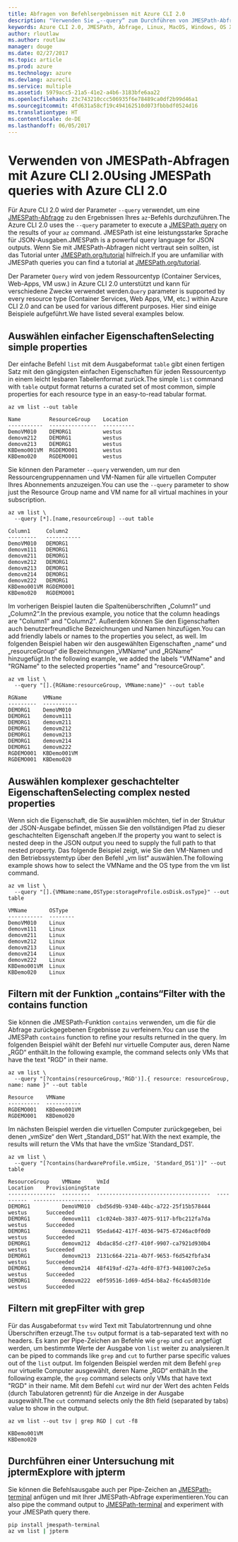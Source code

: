 ```yaml
---
title: Abfragen von Befehlsergebnissen mit Azure CLI 2.0
description: "Verwenden Sie „--query“ zum Durchführen von JMESPath-Abfragen für die Ausgabe von Azure CLI 2.0-Befehlen."
keywords: Azure CLI 2.0, JMESPath, Abfrage, Linux, MacOS, Windows, OS X
author: rloutlaw
ms.author: routlaw
manager: douge
ms.date: 02/27/2017
ms.topic: article
ms.prod: azure
ms.technology: azure
ms.devlang: azurecli
ms.service: multiple
ms.assetid: 5979acc5-21a5-41e2-a4b6-3183bfe6aa22
ms.openlocfilehash: 23c743210ccc506935f6e78489ca0df2b99d46a1
ms.sourcegitcommit: 4fd631a58cf19c494162510d073fbbbdf0524d16
ms.translationtype: HT
ms.contentlocale: de-DE
ms.lasthandoff: 06/05/2017
---
```

# <a name="using-jmespath-queries-with-azure-cli-20"></a><span data-ttu-id="c5d71-104">Verwenden von JMESPath-Abfragen mit Azure CLI 2.0</span><span class="sxs-lookup"><span data-stu-id="c5d71-104">Using JMESPath queries with Azure CLI 2.0</span></span>

<span data-ttu-id="c5d71-105">Für Azure CLI 2.0 wird der Parameter `--query` verwendet, um eine [JMESPath-Abfrage](http://jmespath.org) zu den Ergebnissen Ihres `az`-Befehls durchzuführen.</span><span class="sxs-lookup"><span data-stu-id="c5d71-105">The Azure CLI 2.0 uses the `--query` parameter to execute a [JMESPath query](http://jmespath.org) on the results of your `az` command.</span></span> <span data-ttu-id="c5d71-106">JMESPath ist eine leistungsstarke Sprache für JSON-Ausgaben.</span><span class="sxs-lookup"><span data-stu-id="c5d71-106">JMESPath is a powerful query language for JSON outputs.</span></span>  <span data-ttu-id="c5d71-107">Wenn Sie mit JMESPath-Abfragen nicht vertraut sein sollten, ist das Tutorial unter [JMESPath.org/tutorial](http:/JMESPath.org/tutorial.html) hilfreich.</span><span class="sxs-lookup"><span data-stu-id="c5d71-107">If you are unfamiliar with JMESPath queries you can find a tutorial at [JMESPath.org/tutorial](http:/JMESPath.org/tutorial.html).</span></span>

<span data-ttu-id="c5d71-108">Der Parameter `Query` wird von jedem Ressourcentyp (Container Services, Web-Apps, VM usw.) in Azure CLI 2.0 unterstützt und kann für verschiedene Zwecke verwendet werden.</span><span class="sxs-lookup"><span data-stu-id="c5d71-108">`Query` parameter is supported by every resource type (Container Services, Web Apps, VM, etc.) within Azure CLI 2.0 and can be used for various different purposes.</span></span>  <span data-ttu-id="c5d71-109">Hier sind einige Beispiele aufgeführt.</span><span class="sxs-lookup"><span data-stu-id="c5d71-109">We have listed several examples below.</span></span>

## <a name="selecting-simple-properties"></a><span data-ttu-id="c5d71-110">Auswählen einfacher Eigenschaften</span><span class="sxs-lookup"><span data-stu-id="c5d71-110">Selecting simple properties</span></span>

<span data-ttu-id="c5d71-111">Der einfache Befehl `list` mit dem Ausgabeformat `table` gibt einen fertigen Satz mit den gängigsten einfachen Eigenschaften für jeden Ressourcentyp in einem leicht lesbaren Tabellenformat zurück.</span><span class="sxs-lookup"><span data-stu-id="c5d71-111">The simple `list` command with `table` output format returns a curated set of most common, simple properties for each resource type in an easy-to-read tabular format.</span></span>

```azurecli-interactive
az vm list --out table
```

```
Name         ResourceGroup    Location
-----------  ---------------  ----------
DemoVM010    DEMORG1          westus
demovm212    DEMORG1          westus
demovm213    DEMORG1          westus
KBDemo001VM  RGDEMO001        westus
KBDemo020    RGDEMO001        westus
```

<span data-ttu-id="c5d71-112">Sie können den Parameter `--query` verwenden, um nur den Ressourcengruppennamen und VM-Namen für alle virtuellen Computer Ihres Abonnements anzuzeigen.</span><span class="sxs-lookup"><span data-stu-id="c5d71-112">You can use the `--query` parameter to show just the Resource Group name and VM name for all virtual machines in your subscription.</span></span>

```azurecli-interactive
az vm list \
  --query [*].[name,resourceGroup] --out table
```

```
Column1     Column2
---------   -----------
DemoVM010   DEMORG1
demovm111   DEMORG1
demovm211   DEMORG1
demovm212   DEMORG1
demovm213   DEMORG1
demovm214   DEMORG1
demovm222   DEMORG1
KBDemo001VM RGDEMO001
KBDemo020   RGDEMO001
```

<span data-ttu-id="c5d71-113">Im vorherigen Beispiel lauten die Spaltenüberschriften „Column1“ und „Column2“.</span><span class="sxs-lookup"><span data-stu-id="c5d71-113">In the previous example, you notice that the column headings are "Column1" and "Column2".</span></span>  <span data-ttu-id="c5d71-114">Außerdem können Sie den Eigenschaften auch benutzerfreundliche Bezeichnungen und Namen hinzufügen.</span><span class="sxs-lookup"><span data-stu-id="c5d71-114">You can add friendly labels or names to the properties you select, as well.</span></span>  <span data-ttu-id="c5d71-115">Im folgenden Beispiel haben wir den ausgewählten Eigenschaften „name“ und „resourceGroup“ die Bezeichnungen „VMName“ und „RGName“ hinzugefügt.</span><span class="sxs-lookup"><span data-stu-id="c5d71-115">In the following example, we added the labels "VMName" and "RGName" to the selected properties "name" and "resourceGroup".</span></span>


```azurecli-interactive
az vm list \
  --query "[].{RGName:resourceGroup, VMName:name}" --out table
```

```
RGName     VMName
---------  -----------
DEMORG1    DemoVM010
DEMORG1    demovm111
DEMORG1    demovm211
DEMORG1    demovm212
DEMORG1    demovm213
DEMORG1    demovm214
DEMORG1    demovm222
RGDEMO001  KBDemo001VM
RGDEMO001  KBDemo020
```

## <a name="selecting-complex-nested-properties"></a><span data-ttu-id="c5d71-116">Auswählen komplexer geschachtelter Eigenschaften</span><span class="sxs-lookup"><span data-stu-id="c5d71-116">Selecting complex nested properties</span></span>

<span data-ttu-id="c5d71-117">Wenn sich die Eigenschaft, die Sie auswählen möchten, tief in der Struktur der JSON-Ausgabe befindet, müssen Sie den vollständigen Pfad zu dieser geschachtelten Eigenschaft angeben.</span><span class="sxs-lookup"><span data-stu-id="c5d71-117">If the property you want to select is nested deep in the JSON output you need to supply the full path to that nested property.</span></span> <span data-ttu-id="c5d71-118">Das folgende Beispiel zeigt, wie Sie den VM-Namen und den Betriebssystemtyp über den Befehl „vm list“ auswählen.</span><span class="sxs-lookup"><span data-stu-id="c5d71-118">The following example shows how to select the VMName and the OS type from the vm list command.</span></span>

```azurecli-interactive
az vm list \
  --query "[].{VMName:name,OSType:storageProfile.osDisk.osType}" --out table
```

```
VMName       OSType
-----------  --------
DemoVM010    Linux
demovm111    Linux
demovm211    Linux
demovm212    Linux
demovm213    Linux
demovm214    Linux
demovm222    Linux
KBDemo001VM  Linux
KBDemo020    Linux
```

## <a name="filter-with-the-contains-function"></a><span data-ttu-id="c5d71-119">Filtern mit der Funktion „contains“</span><span class="sxs-lookup"><span data-stu-id="c5d71-119">Filter with the contains function</span></span>

<span data-ttu-id="c5d71-120">Sie können die JMESPath-Funktion `contains` verwenden, um die für die Abfrage zurückgegebenen Ergebnisse zu verfeinern.</span><span class="sxs-lookup"><span data-stu-id="c5d71-120">You can use the JMESPath `contains` function to refine your results returned in the query.</span></span>
<span data-ttu-id="c5d71-121">Im folgenden Beispiel wählt der Befehl nur virtuelle Computer aus, deren Name „RGD“ enthält.</span><span class="sxs-lookup"><span data-stu-id="c5d71-121">In the following example, the command selects only VMs that have the text "RGD" in their name.</span></span>  

```azurecli-interactive
az vm list \
  --query "[?contains(resourceGroup,'RGD')].{ resource: resourceGroup, name: name }" --out table
```

```
Resource    VMName
----------  -----------
RGDEMO001   KBDemo001VM
RGDEMO001   KBDemo020
```

<span data-ttu-id="c5d71-122">Im nächsten Beispiel werden die virtuellen Computer zurückgegeben, bei denen „vmSize“ den Wert „Standard_DS1“ hat.</span><span class="sxs-lookup"><span data-stu-id="c5d71-122">With the next example, the results will return the VMs that have the vmSize 'Standard_DS1'.</span></span>

```azurecli-interactive
az vm list \
  --query "[?contains(hardwareProfile.vmSize, 'Standard_DS1')]" --out table
```

```
ResourceGroup    VMName     VmId                                  Location    ProvisioningState
---------------  ---------  ------------------------------------  ----------  -------------------
DEMORG1          DemoVM010  cbd56d9b-9340-44bc-a722-25f15b578444  westus      Succeeded
DEMORG1          demovm111  c1c024eb-3837-4075-9117-bfbc212fa7da  westus      Succeeded
DEMORG1          demovm211  95eda642-417f-4036-9475-67246ac0f0d0  westus      Succeeded
DEMORG1          demovm212  4bdac85d-c2f7-410f-9907-ca7921d930b4  westus      Succeeded
DEMORG1          demovm213  2131c664-221a-4b7f-9653-f6d542fbfa34  westus      Succeeded
DEMORG1          demovm214  48f419af-d27a-4df0-87f3-9481007c2e5a  westus      Succeeded
DEMORG1          demovm222  e0f59516-1d69-4d54-b8a2-f6c4a5d031de  westus      Succeeded
```

## <a name="filter-with-grep"></a><span data-ttu-id="c5d71-123">Filtern mit grep</span><span class="sxs-lookup"><span data-stu-id="c5d71-123">Filter with grep</span></span>

<span data-ttu-id="c5d71-124">Für das Ausgabeformat `tsv` wird Text mit Tabulatortrennung und ohne Überschriften erzeugt.</span><span class="sxs-lookup"><span data-stu-id="c5d71-124">The `tsv` output format is a tab-separated text with no headers.</span></span> <span data-ttu-id="c5d71-125">Es kann per Pipe-Zeichen an Befehle wie `grep` und `cut` angefügt werden, um bestimmte Werte der Ausgabe von `list` weiter zu analysieren.</span><span class="sxs-lookup"><span data-stu-id="c5d71-125">It can be piped to commands like `grep` and `cut` to further parse specific values out of the `list` output.</span></span> <span data-ttu-id="c5d71-126">Im folgenden Beispiel werden mit dem Befehl `grep` nur virtuelle Computer ausgewählt, deren Name „RGD“ enthält.</span><span class="sxs-lookup"><span data-stu-id="c5d71-126">In the following example, the `grep` command selects only VMs that have text "RGD" in their name.</span></span>  <span data-ttu-id="c5d71-127">Mit dem Befehl `cut` wird nur der Wert des achten Felds (durch Tabulatoren getrennt) für die Anzeige in der Ausgabe ausgewählt.</span><span class="sxs-lookup"><span data-stu-id="c5d71-127">The `cut` command selects only the 8th field (separated by tabs) value to show in the output.</span></span>

```azurecli-interactive
az vm list --out tsv | grep RGD | cut -f8
```

```
KBDemo001VM
KBDemo020
```

## <a name="explore-with-jpterm"></a><span data-ttu-id="c5d71-128">Durchführen einer Untersuchung mit jpterm</span><span class="sxs-lookup"><span data-stu-id="c5d71-128">Explore with jpterm</span></span>

<span data-ttu-id="c5d71-129">Sie können die Befehlsausgabe auch per Pipe-Zeichen an [JMESPath-terminal](https://github.com/jmespath/jmespath.terminal) anfügen und mit Ihrer JMESPath-Abfrage experimentieren.</span><span class="sxs-lookup"><span data-stu-id="c5d71-129">You can also pipe the command output to [JMESPath-terminal](https://github.com/jmespath/jmespath.terminal) and experiment with your JMESPath query there.</span></span>

```bash
pip install jmespath-terminal
az vm list | jpterm
```

